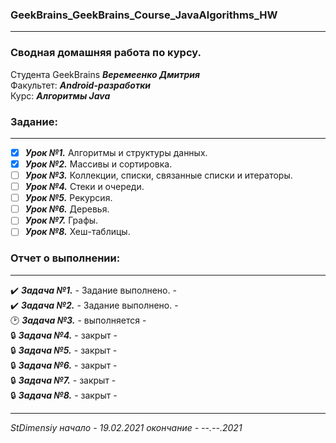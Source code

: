 ### GeekBrains_GeekBrains_Course_JavaAlgorithms_HW
---
### Сводная домашняя работа по курсу.
Студента GeekBrains ***Веремеенко Дмитрия***    
Факультет: ***Android-разработки***    
Курс: ***Алгоритмы Java***
### Задание:
---
- [X] ***Урок №1.*** Алгоритмы и структуры данных.
- [X] ***Урок №2.*** Массивы и сортировка.
- [ ] ***Урок №3.*** Коллекции, списки, связанные списки и итераторы.
- [ ] ***Урок №4.*** Стеки и очереди.
- [ ] ***Урок №5.*** Рекурсия.
- [ ] ***Урок №6.*** Деревья.
- [ ] ***Урок №7.*** Графы.
- [ ] ***Урок №8.*** Хеш-таблицы.

### Отчет о выполнении:
---    
:heavy_check_mark: ***Задача №1.***	 - Задание выполнено. -        
:heavy_check_mark: ***Задача №2.***	 - Задание выполнено. -    
:clock2: ***Задача №3.***	 - выполняется -    
:lock: ***Задача №4.***	 - закрыт -    
:lock: ***Задача №5.***	 - закрыт -    
:lock: ***Задача №6.***	 - закрыт -    
:lock: ***Задача №7.***	 - закрыт -    
:lock: ***Задача №8.***	 - закрыт -
      
---   

*StDimensiy начало - 19.02.2021 окончание - --.--.2021*
